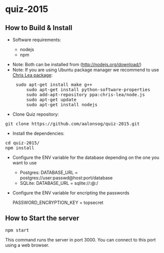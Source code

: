# quiz-2015

## How to Build & Install

- Software requirements:

	+ nodejs 
	+ npm

 + Note: Both can be installed from (http://nodejs.org/download/)
 + Note: If you are using Ubuntu package manager we recommend to use [Chris Lea package](http://www.ubuntuupdates.org/ppa/chris_lea_nodejs):
<pre>
	sudo apt-get install make g++
        sudo apt-get install python-software-properties
        sudo add-apt-repository ppa:chris-lea/node.js
        sudo apt-get update
        sudo apt-get install nodejs
</pre> 

- Clone Quiz repository:

<pre>
git clone https://github.com/aalonsog/quiz-2015.git
</pre>

- Install the dependencies:

<pre>
cd quiz-2015/
npm install
</pre>

- Configure the ENV variable for the database depending on the one you want to use

  + Postgres: DATABASE_URL = postgres://user:passwd@host:port/database
  + SQLite:   DATABASE_URL = sqlite://:@:/

- Configure the ENV variable for encripting the passwords

  PASSWORD_ENCRYPTION_KEY = topsecret

## How to Start the server

<pre>
npm start
</pre>

This command runs the server in port 3000. You can connect to this port using a web browser.
